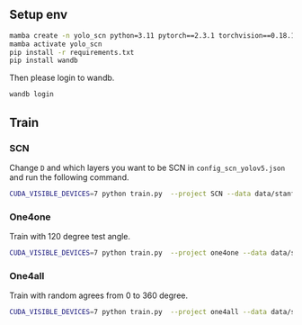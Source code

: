 
## Setup env

```bash
mamba create -n yolo_scn python=3.11 pytorch==2.3.1 torchvision==0.18.1 torchaudio==2.3.1 pytorch-cuda=12.1 -c pytorch -c nvidia
mamba activate yolo_scn
pip install -r requirements.txt
pip install wandb
```
Then please login to wandb.
```bash
wandb login
```

## Train

### SCN

Change `D` and which layers you want to be SCN in `config_scn_yolov5.json` and run the following command.

```bash
CUDA_VISIBLE_DEVICES=7 python train.py  --project SCN --data data/stanford_dogs.yaml --cfg yolov5s.yaml --weights '' --img 320 --epochs 100 --patience 5 --hyp data/hyps/hyp.scratch-low-stanford-dog.yaml --cache ram --optimizer Adam  --workers 12 --batch-size 128  --device 7 --scn
```


### One4one

Train with 120 degree test angle.

```bash
CUDA_VISIBLE_DEVICES=7 python train.py  --project one4one --data data/stanford_dogs.yaml --cfg yolov5s.yaml --weights '' --img 320 --epochs 100 --patience 10 --hyp data/hyps/hyp.scratch-low-stanford-dog.yaml --cache ram --optimizer Adam  --workers 12 --batch-size 128  --device 7 --test-angle 120
```

### One4all

Train with random agrees from 0 to 360 degree.

```bash
CUDA_VISIBLE_DEVICES=7 python train.py  --project one4all --data data/stanford_dogs.yaml --cfg yolov5s.yaml --weights '' --img 320 --epochs 100 --patience 10 --hyp data/hyps/hyp.scratch-low-stanford-dog.yaml --cache ram --optimizer Adam  --workers 12 --batch-size 128  --device 7 --test-angle random
```
